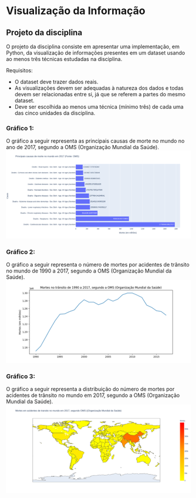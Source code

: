 # Visualização da Informação
## Projeto da disciplina

O projeto da disciplina consiste em apresentar uma implementação, em Python, da visualização de informações presentes em um dataset usando ao menos três técnicas estudadas na disciplina.

Requisitos:
*   O dataset deve trazer dados reais.
*   As visualizações devem ser adequadas à natureza dos dados e todas devem ser relacionadas entre si, já que se referem a partes do mesmo dataset.
*   Deve ser escolhida ao menos uma técnica (mínimo três) de cada uma das cinco unidades da disciplina.

### Gráfico 1:
  O gráfico a seguir representa as principais causas de morte no mundo no ano de 2017, segundo a OMS (Organização Mundial da Saúde).
![grafico1](https://raw.githubusercontent.com/josueramalho/visualizacao-da-informacao/master/renders/grafico1.png)

### Gráfico 2:
  O gráfico a seguir representa o número de mortes por acidentes de trânsito no mundo de 1990 a 2017, segundo a OMS (Organização Mundial da Saúde).
![grafico2](https://raw.githubusercontent.com/josueramalho/visualizacao-da-informacao/master/renders/grafico2.png)

### Gráfico 3:
  O gráfico a seguir representa a distribuição do número de mortes por acidentes de trânsito no mundo em 2017, segundo a OMS (Organização Mundial da Saúde).
![grafico3](https://raw.githubusercontent.com/josueramalho/visualizacao-da-informacao/master/renders/grafico3.png)